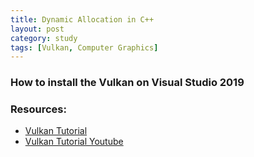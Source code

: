 ```yaml
---
title: Dynamic Allocation in C++
layout: post
category: study
tags: [Vulkan, Computer Graphics]
---
```


### How to install the Vulkan on Visual Studio 2019


### Resources:
- [Vulkan Tutorial](https://vulkan-tutorial.com/Development_environment)
- [Vulkan Tutorial Youtube](https://www.youtube.com/watch?v=lr93-_cC8v4&list=PL8327DO66nu9qYVKLDmdLW_84-yE4auCR&index=2&ab_channel=BrendanGalea)